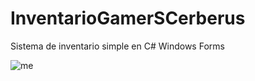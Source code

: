 # InventarioGamerSCerberus
Sistema de inventario simple en C# Windows Forms

![me](https://user-images.githubusercontent.com/80079884/177011051-cd50c2aa-7b64-4465-b96c-b85a570d0a97.jpg)
